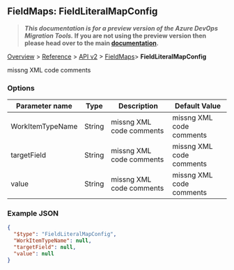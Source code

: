 ## FieldMaps: FieldLiteralMapConfig

>**_This documentation is for a preview version of the Azure DevOps Migration Tools._ If you are not using the preview version then please head over to the main [documentation](https://nkdagility.github.io/azure-devops-migration-tools).**

[Overview](../././index.md) > [Reference](.././index.md) > [API v2](../index.md) > [FieldMaps](./index.md)> **FieldLiteralMapConfig**

missng XML code comments

### Options

| Parameter name         | Type    | Description                              | Default Value                            |
|------------------------|---------|------------------------------------------|------------------------------------------|
| WorkItemTypeName | String | missng XML code comments | missng XML code comments |
| targetField | String | missng XML code comments | missng XML code comments |
| value | String | missng XML code comments | missng XML code comments |


### Example JSON

```JSON
{
  "$type": "FieldLiteralMapConfig",
  "WorkItemTypeName": null,
  "targetField": null,
  "value": null
}
```